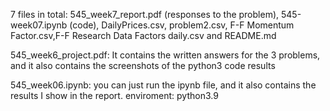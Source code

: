 

7 files in total: 545_week7_report.pdf (responses to the problem), 545-week07.ipynb (code), DailyPrices.csv, problem2.csv, F-F Momentum Factor.csv,F-F Research Data Factors daily.csv and README.md

545_week6_project.pdf: It contains the written answers for the 3 problems, and it also contains the screenshots of the python3 code results

545_week06.ipynb: you can just run the ipynb file, and it also contains the results I show in the report. enviroment: python3.9
